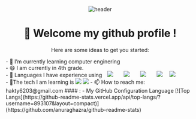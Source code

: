 
<div align="center"> 

![header](https://capsule-render.vercel.app/api?type=Waving&color=8CB9BD&height=200&section=header&text=yujin'S_github&fontColor=ffffff&fontSize=70&animation=fadeIn&fontAlignY=55&desc=%20&descAlignY=62&descAlign=62)
  
#  :wave: Welcome my github profile !

Here are some ideas to get you started:

</div>
- 🌱 I’m currently learning computer enginering
<br/>
- 😄 I am currently in 4th grade.
<br/>
- 🤔 Languages ​​I have experience using
<img src="https://img.shields.io/badge/Java-007396?style=flat-square&logo=Java&logoColor=white" style="height : auto; margin-left : 10px; margin-right : 10px;"/></a>&nbsp;
<img src="https://img.shields.io/badge/python-3670A0?style=flat-square&logo=python&logoColor=white" style="height : auto; margin-left : 10px; margin-right : 10px;"/></a>&nbsp;
<img src="https://img.shields.io/badge/C-A8B9CC?style=flat-square&logo=C&logoColor=white"style="height : auto; margin-left : 10px; margin-right : 10px;"/></a>&nbsp;
<img src="https://img.shields.io/badge/Git-F05032?style=flat-square&logo=git&logoColor=white"style="height : auto; margin-left : 10px; margin-right : 10px;"/></a>&nbsp;
<img src="https://img.shields.io/badge/Linux-FCC624?style=flat-square&logo=linux&logoColor=black"/>
<br/>
- 🤔The tech I am learning is
<img src="https://img.shields.io/badge/HTML5-E34F26?style=flat-square&logo=html5&logoColor=white"/>
<img src="https://img.shields.io/badge/Android Studio-3DDC84?style=flat-square&logo=Android Studio&logoColor=white"/>
- 📫 How to reach me: hakty6203@gmail.com
#### : 
- My GitHub Configuration Language
[![Top Langs](https://github-readme-stats.vercel.app/api/top-langs/?username=893107&layout=compact)](https://github.com/anuraghazra/github-readme-stats)
